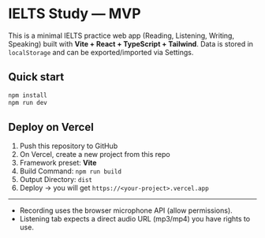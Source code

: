 # IELTS Study — MVP

This is a minimal IELTS practice web app (Reading, Listening, Writing, Speaking) built with **Vite + React + TypeScript + Tailwind**.
Data is stored in `localStorage` and can be exported/imported via Settings.

## Quick start

```bash
npm install
npm run dev
```

## Deploy on Vercel

1. Push this repository to GitHub
2. On Vercel, create a new project from this repo
3. Framework preset: **Vite**
4. Build Command: `npm run build`
5. Output Directory: `dist`
6. Deploy → you will get `https://<your-project>.vercel.app`

---

- Recording uses the browser microphone API (allow permissions).
- Listening tab expects a direct audio URL (mp3/mp4) you have rights to use.
